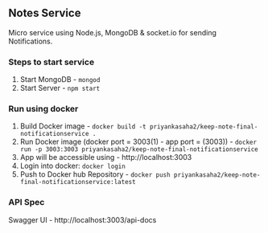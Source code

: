 ## Notes Service
Micro service using Node.js, MongoDB & socket.io for sending Notifications.

### Steps to start service
1. Start MongoDB - ```mongod```
2. Start Server  - ```npm start```

### Run using docker
1. Build Docker image - ```docker build -t priyankasaha2/keep-note-final-notificationservice .```
2. Run Docker image (docker port = 3003(1) - app port = (3003)) - ```docker run -p 3003:3003 priyankasaha2/keep-note-final-notificationservice```
3. App will be accessible using - http://localhost:3003
4. Login into docker: ```docker login```
5. Push to Docker hub Repository  - ```docker push priyankasaha2/keep-note-final-notificationservice:latest```

### API Spec
Swagger UI - http://localhost:3003/api-docs